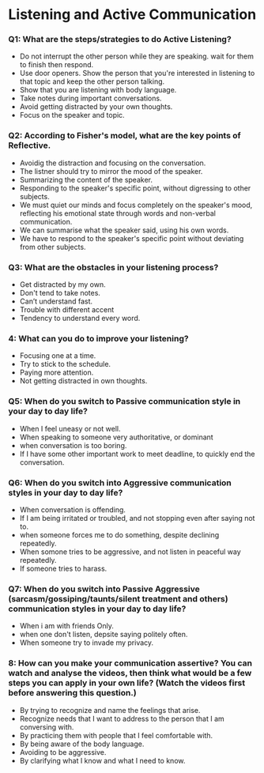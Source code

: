 # Listening and Active Communication

### Q1: What are the steps/strategies to do Active Listening?

- Do not interrupt the other person while they are speaking. wait for them to finish then respond.
- Use door openers. Show the person that you're interested in listening to that topic and keep the other person talking.
- Show that you are listening with body language.
- Take notes during important conversations.
- Avoid getting distracted by your own thoughts. 
- Focus on the speaker and topic.


### Q2: According to Fisher's model, what are the key points of Reflective.

- Avoidig the distraction and focusing on the conversation.
- The listner should try to mirror the mood of the speaker.
- Summarizing the content of the speaker.
- Responding to the speaker's specific point, without digressing to other subjects.
- We must quiet our minds and focus completely on the speaker's mood, reflecting his emotional state through words and non-verbal communication.
- We can summarise what the speaker said, using his own words.
- We have to respond to the speaker's specific point without deviating from other subjects.


### Q3: What are the obstacles in your listening process?

- Get distracted by my own.
- Don't tend to take notes.
- Can’t understand fast.
- Trouble with different accent
- Tendency to understand every word. 


### 4: What can you do to improve your listening?

- Focusing one at a time.
- Try to stick to the schedule.
- Paying more attention.
- Not getting distracted in own thoughts.


### Q5: When do you switch to Passive communication style in your day to day life?

- When I feel uneasy or not well.
- When speaking to someone very authoritative, or dominant
- when conversation is too boring.
- If I have some other important work to meet deadline, to quickly end the conversation.


### Q6: When do you switch into Aggressive communication styles in your day to day life? 

- When conversation is offending.
- If I am being irritated or troubled, and not stopping even after saying not to.
- when someone forces me to do something, despite declining repeatedly.
- When somone tries to be aggressive, and not listen in peaceful way repeatedly.
- If someone tries to harass.


### Q7: When do you switch into Passive Aggressive (sarcasm/gossiping/taunts/silent treatment and others) communication styles in your day to day life?

- When i am with friends Only.
- when one don't listen, depsite saying politely often.
- When someone try to invade my privacy.


### 8: How can you make your communication assertive? You can watch and analyse the videos, then think what would be a few steps you can apply in your own life? (Watch the videos first before answering this question.)

- By trying to recognize and name the feelings that arise.
- Recognize needs that I want to address to the person that I am conversing with.
- By practicing them with people that I feel comfortable with.
- By being aware of the body language.
- Avoiding to be aggressive.
- By clarifying what I know and what I need to know.